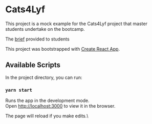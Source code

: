 # Cats4Lyf

This project is a mock example for the Cats4Lyf project that master students undertake on the bootcamp.

The [brief](https://docs.google.com/document/d/1ylP6V4d9ZBsB9kSTXVO7Fdyx7r8X_lDxW6xpOEPpIm8/edit?usp=sharing) provided to students

This project was bootstrapped with [Create React App](https://github.com/facebook/create-react-app).

## Available Scripts

In the project directory, you can run:

### `yarn start`

Runs the app in the development mode.\
Open [http://localhost:3000](http://localhost:3000) to view it in the browser.

The page will reload if you make edits.\
